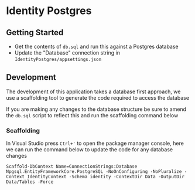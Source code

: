 # Identity Postgres

## Getting Started

- Get the contents of `db.sql` and run this against a Postgres database
- Update the "Database" connection string in `IdentityPostgres/appsettings.json`

## Development

The development of this application takes a database first approach, we use a scaffolding tool to generate the code required to access the database

If you are making any changes to the database structure be sure to amend the `db.sql` script to reflect this and run the scaffolding command below

### Scaffolding

In Visual Studio press `Ctrl+'` to open the package manager console, here we can run the command below to update the code for any database changes

`Scaffold-DbContext Name=ConnectionStrings:Database Npgsql.EntityFrameworkCore.PostgreSQL -NoOnConfiguring -NoPluralize -Context IdentityContext -Schema identity -ContextDir Data -OutputDir Data/Tables -Force`